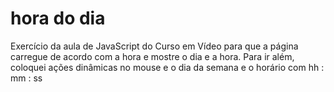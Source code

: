 # hora do dia
 Exercício da aula de JavaScript do Curso em Vídeo para que a página carregue de acordo com a hora e mostre o dia e a hora. Para ir além, coloquei ações dinâmicas no mouse e o dia da semana e o horário com hh : mm : ss
